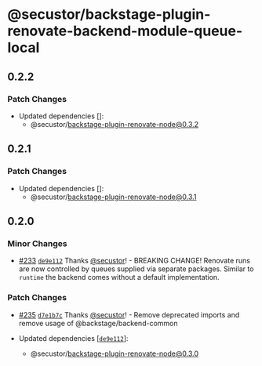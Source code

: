 # @secustor/backstage-plugin-renovate-backend-module-queue-local

## 0.2.2

### Patch Changes

- Updated dependencies []:
  - @secustor/backstage-plugin-renovate-node@0.3.2

## 0.2.1

### Patch Changes

- Updated dependencies []:
  - @secustor/backstage-plugin-renovate-node@0.3.1

## 0.2.0

### Minor Changes

- [#233](https://github.com/secustor/backstage-plugins/pull/233) [`de9e112`](https://github.com/secustor/backstage-plugins/commit/de9e1125ba87d7d43efb632f5643a52c87dbe0ac) Thanks [@secustor](https://github.com/secustor)! - BREAKING CHANGE! Renovate runs are now controlled by queues supplied via separate packages. Similar to `runtime` the backend comes without a default implementation.

### Patch Changes

- [#235](https://github.com/secustor/backstage-plugins/pull/235) [`d7e1b7c`](https://github.com/secustor/backstage-plugins/commit/d7e1b7ca9a9903ef8b8616f7e018a4a93647a621) Thanks [@secustor](https://github.com/secustor)! - Remove deprecated imports and remove usage of @backstage/backend-common

- Updated dependencies [[`de9e112`](https://github.com/secustor/backstage-plugins/commit/de9e1125ba87d7d43efb632f5643a52c87dbe0ac)]:
  - @secustor/backstage-plugin-renovate-node@0.3.0
